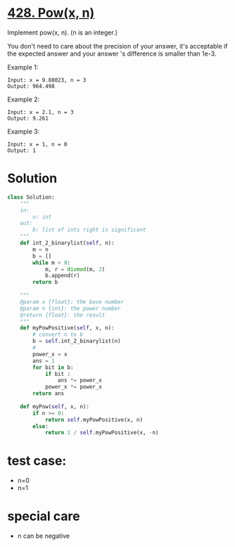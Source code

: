 # [428. Pow(x, n)](https://www.lintcode.com/problem/powx-n/description)

Implement pow(x, n). (n is an integer.)

You don't need to care about the precision of your answer, it's acceptable if the expected answer and your answer 's difference is smaller than 1e-3.

Example 1:
```
Input: x = 9.88023, n = 3
Output: 964.498
```
Example 2:
```
Input: x = 2.1, n = 3
Output: 9.261
```
Example 3:
```
Input: x = 1, n = 0
Output: 1
```

# Solution
```python
class Solution:
    """
    in:
        n: int
    out:
        b: list of ints right is significant
    """
    def int_2_binarylist(self, n):
        m = n
        b = []
        while m > 0:
            m, r = divmod(m, 2)
            b.append(r)
        return b
        
    """
    @param x {float}: the base number
    @param n {int}: the power number
    @return {float}: the result
    """
    def myPowPositive(self, x, n):
        # convert n to b
        b = self.int_2_binarylist(n)
        # 
        power_x = x
        ans = 1
        for bit in b:
            if bit :
                ans *= power_x
            power_x *= power_x
        return ans
    
    def myPow(self, x, n):
        if n >= 0:
            return self.myPowPositive(x, n)
        else:
            return 1 / self.myPowPositive(x, -n)
```
# test case:
- n=0
- n=1
# special care
- n can be negative